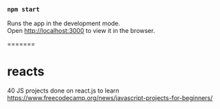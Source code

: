 
### `npm start`

Runs the app in the development mode.\
Open [http://localhost:3000](http://localhost:3000) to view it in the browser.

=======
# reacts
40 JS projects done on react.js to learn
https://www.freecodecamp.org/news/javascript-projects-for-beginners/

